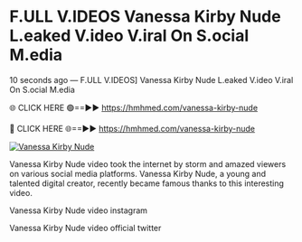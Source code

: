 # F.ULL V.IDEOS Vanessa Kirby Nude L.eaked V.ideo V.iral On S.ocial M.edia

10 seconds ago — F.ULL V.IDEOS] Vanessa Kirby Nude L.eaked V.ideo V.iral On S.ocial M.edia

🌐 CLICK HERE 🟢==►► https://hmhmed.com/vanessa-kirby-nude

🔴 CLICK HERE 🌐==►► https://hmhmed.com/vanessa-kirby-nude

[![Vanessa Kirby Nude](https://i.imgur.com/dJHk4Zq.gif)](https://hmhmed.com/vanessa-kirby-nude)

Vanessa Kirby Nude video took the internet by storm and amazed viewers on various social media platforms. Vanessa Kirby Nude, a young and talented digital creator, recently became famous thanks to this interesting video.

Vanessa Kirby Nude video instagram

Vanessa Kirby Nude video official twitter